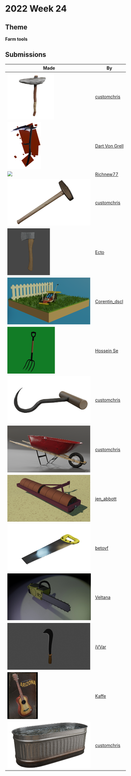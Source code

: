 # 2022 Week 24


## Theme

**Farm tools**


## Submissions

| Made | By |
|------|----|
| <img src="./customchris/RockHoe.png" height="150" /> | [customchris](./customchris/) |
| <img src="./DartVonGrell/Reaper_Scythe.png" height="150" /> | [Dart Von Grell](./DartVonGrell/) |
| <img src="./Richnew77/Scythe.png" height="150" /> | [Richnew77](./Richnew77/) |
| <img src="./customchris/HammerTime.png" height="150" /> | [customchris](./customchris/) |
| <img src="./Ecto/unknown.png" height="150" /> | [Ecto](./Ecto/) |
| <img src="./Corentin_dscl/TUNED_MOWER.png" height="150" /> | [Corentin_dscl](./Corentin_dscl/) |
| <img src="./HosseinSe/unknown.png" height="150" /> | [Hossein Se](./HosseinSe/) |
| <img src="./customchris/HayHook.png" height="150" /> | [customchris](./customchris/) |
| <img src="./customchris/HandTruck.png" height="150" /> | [customchris](./customchris/) |
| <img src="./jen_abbott/jsa-agricultural-roller-june2022.png" height="150" /> | [jen_abbott](./jen_abbott/) |
| <img src="./betovf/saw-tool.png" height="150" /> | [betovf](./betovf/) |
| <img src="./Veltana/chainsawjpg.jpg" height="150" /> | [Veltana](./Veltana/) |
| <img src="./iVVar/billhook.png" height="150" /> | [iVVar](./iVVar/) |
| <img src="./Kaffe/postcard_render.jpg" height="150" /> | [Kaffe](./Kaffe/) |
| <img src="./customchris/CattleWater.png" height="150" /> | [customchris](./customchris/) |
